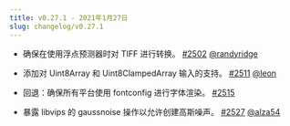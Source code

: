 ```yaml
---
title: v0.27.1 - 2021年1月27日
slug: changelog/v0.27.1
---
```


* 确保在使用浮点预测器时对 TIFF 进行转换。
  [#2502](https://github.com/lovell/sharp/pull/2502)
  [@randyridge](https://github.com/randyridge)

* 添加对 Uint8Array 和 Uint8ClampedArray 输入的支持。
  [#2511](https://github.com/lovell/sharp/pull/2511)
  [@leon](https://github.com/leon)

* 回退：确保所有平台使用 fontconfig 进行字体渲染。
  [#2515](https://github.com/lovell/sharp/issues/2515)

* 暴露 libvips 的 gaussnoise 操作以允许创建高斯噪声。
  [#2527](https://github.com/lovell/sharp/pull/2527)
  [@alza54](https://github.com/alza54)